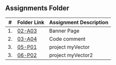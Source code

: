 ##  Assignments Folder

|   #   | Folder Link | Assignment Description |
| :---: | ----------- | ---------------------- |
|   1.  |   [02-A03](https://github.com/PRATMG/Assignments/tree/main/02-A03)|     Banner Page                   |
|   2.  |   [03-A04](https://github.com/PRATMG/2143-OOP-Tamang/tree/main/Assignment/03-A04)|     Code comment                   |
|   3.  |   [05-P01](https://github.com/PRATMG/2143-OOP-Tamang/tree/main/Assignment/05-P01)| project myVector |
|3.     |   [06-P02](https://github.com/PRATMG/2143-OOP-Tamang/tree/main/Assignment/06-P02)| project myVector2 |
